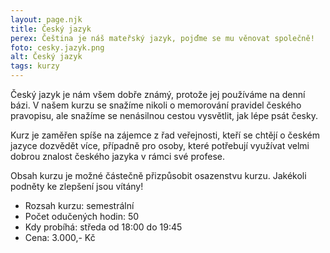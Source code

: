 ```yaml
---
layout: page.njk
title: Český jazyk
perex: Čeština je náš mateřský jazyk, pojďme se mu věnovat společně!
foto: cesky.jazyk.png
alt: Český jazyk
tags: kurzy
---
```


<div class="clanek">

Český jazyk je nám všem dobře známý, protože jej používáme na denní bázi. V našem kurzu se snažíme nikoli o memorování pravidel českého pravopisu, ale snažíme se nenásilnou cestou vysvětlit, jak lépe psát česky.

Kurz je zaměřen spíše na zájemce z řad veřejnosti, kteří se chtějí o českém jazyce dozvědět více, případně pro osoby, které potřebují využívat velmi dobrou znalost českého jazyka v rámci své profese. 

Obsah kurzu je možné částečně přizpůsobit osazenstvu kurzu. Jakékoli podněty ke zlepšení jsou vítány!

- Rozsah kurzu: semestrální
- Počet odučených hodin: 50
- Kdy probíhá: středa od 18:00 do 19:45
- Cena: 3.000,- Kč

</div>




